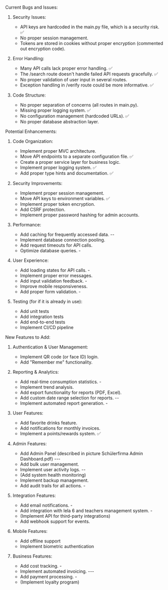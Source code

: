Current Bugs and Issues:
1. Security Issues:
    - API keys are hardcoded in the main.py file, which is a security risk. ✅
    - No proper session management.
    - Tokens are stored in cookies without proper encryption (commented out encryption code).

2. Error Handling:
    - Many API calls lack proper error handling. ✅
    - The /search route doesn't handle failed API requests gracefully. ✅
    - No proper validation of user input in several routes.
    - Exception handling in /verify route could be more informative. ✅

3. Code Structure:
    - No proper separation of concerns (all routes in main.py).
    - Missing proper logging system. ✅
    - No configuration management (hardcoded URLs). ✅
    - No proper database abstraction layer.

Potential Enhancements:
1. Code Organization:
    - Implement proper MVC architecture.
    - Move API endpoints to a separate configuration file. ✅
    - Create a proper service layer for business logic.
    - Implement proper logging system. ✅
    - Add proper type hints and documentation. ✅

2. Security Improvements:
    - Implement proper session management.
    - Move API keys to environment variables. ✅
    - Implement proper token encryption.
    - Add CSRF protection.
    - Implement proper password hashing for admin accounts.

3. Performance:
    - Add caching for frequently accessed data. --
    - Implement database connection pooling.
    - Add request timeouts for API calls.
    - Optimize database queries. -

4. User Experience:
    - Add loading states for API calls. -
    - Implement proper error messages.
    - Add input validation feedback. -
    - Improve mobile responsiveness.
    - Add proper form validation. -

5. Testing (for if it is already in use):
    - Add unit tests
    - Add integration tests
    - Add end-to-end tests
    - Implement CI/CD pipeline

New Features to Add:
1. Authentication & User Management:
    - Implement QR code (or face ID) login.
    - Add "Remember me" functionality.

2. Reporting & Analytics:
    - Add real-time consumption statistics. -
    - Implement trend analysis.
    - Add export functionality for reports (PDF, Excel).
    - Add custom date range selection for reports. --
    - Implement automated report generation. -

3. User Features:
    - Add favorite drinks feature.
    - Add notifications for monthly invoices.
    - Implement a points/rewards system. ✅

4. Admin Features:
    - Add Admin Panel (described in picture Schülerfirma Admin Dashboard.pdf) ---
    - Add bulk user management.
    - Implement user activity logs. --
    - (Add system health monitoring)
    - Implement backup management.
    - Add audit trails for all actions. -

5. Integration Features:
    - Add email notifications. -
    - Add integration with lela 6 and teachers management system. -
    - (Implement API for third-party integrations)
    - Add webhook support for events.

6. Mobile Features:
    - Add offline support
    - Implement biometric authentication

7. Business Features:
    - Add cost tracking. -
    - Implement automated invoicing. ---
    - Add payment processing. -
    - (Implement loyalty program)